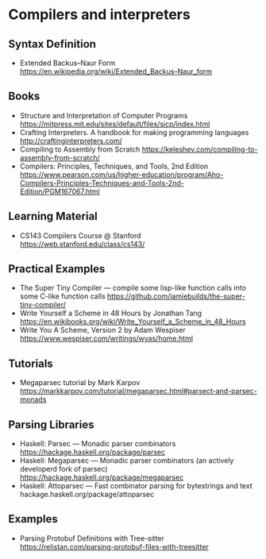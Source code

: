 # Compilers and interpreters

## Syntax Definition

* Extended Backus–Naur Form
  https://en.wikipedia.org/wiki/Extended_Backus–Naur_form

## Books

* Structure and Interpretation of Computer Programs
  https://mitpress.mit.edu/sites/default/files/sicp/index.html
* Crafting Interpreters. A handbook for making programming languages
  http://craftinginterpreters.com/
* Compiling to Assembly from Scratch
  https://keleshev.com/compiling-to-assembly-from-scratch/
* Compilers: Principles, Techniques, and Tools, 2nd Edition
  https://www.pearson.com/us/higher-education/program/Aho-Compilers-Principles-Techniques-and-Tools-2nd-Edition/PGM167067.html

## Learning Material

* CS143 Compilers Course @ Stanford
  https://web.stanford.edu/class/cs143/

## Practical Examples

* The Super Tiny Compiler — compile some lisp-like function calls into some C-like function calls
  https://github.com/jamiebuilds/the-super-tiny-compiler/
* Write Yourself a Scheme in 48 Hours by Jonathan Tang
  https://en.wikibooks.org/wiki/Write_Yourself_a_Scheme_in_48_Hours
* Write You A Scheme, Version 2 by Adam Wespiser
  https://www.wespiser.com/writings/wyas/home.html
  
## Tutorials

* Megaparsec tutorial by Mark Karpov
  https://markkarpov.com/tutorial/megaparsec.html#parsect-and-parsec-monads
  
## Parsing Libraries

* Haskell: Parsec — Monadic parser combinators
  https://hackage.haskell.org/package/parsec
* Haskell: Megaparsec — Monadic parser combinators (an actively developerd fork of parsec)
  https://hackage.haskell.org/package/megaparsec
* Haskell: Attoparsec — Fast combinator parsing for bytestrings and text
  hackage.haskell.org/package/attoparsec

## Examples

* Parsing Protobuf Definitions with Tree-sitter
  https://relistan.com/parsing-protobuf-files-with-treesitter
